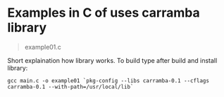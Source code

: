 # Examples in C of uses carramba library

> example01.c

Short explaination how library works. To build type after build and install library:

```
gcc main.c -o example01 `pkg-config --libs carramba-0.1 --cflags carramba-0.1 --with-path=/usr/local/lib`
```


